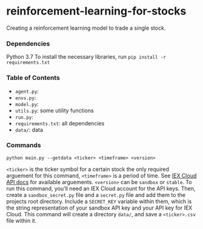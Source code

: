 # reinforcement-learning-for-stocks
Creating a reinforcement learning model to trade a single stock. 

### Dependencies
Python 3.7 To install the necessary libraries, run `pip install -r requirements.txt`

### Table of Contents
* `agent.py`: 
* `envs.py`: 
* `model.py`: 
* `utils.py`: some utility functions
* `run.py`: 
* `requirements.txt`: all dependencies
* `data/`: data

### Commands
`python main.py --getdata <ticker> <timeframe> <version>`

`<ticker>` is the ticker symbol for a certain stock the only required arguement for this command, `<timeframe>` is a period of time. See [IEX Cloud API docs](https://iexcloud.io/docs/api/#historical-prices) for available arguements. `<version>` can be `sandbox` or `stable`. To run this command, you'll need an IEX Cloud account for the API keys. Then, create a `sandbox_secret.py` file and a `secret.py` file and add them to the projects root directory. Include a `SECRET_KEY` variable within them, which is the string representation of your sandbox API key and your API key for IEX Cloud. This command will create a directory `data/`, and save a `<ticker>.csv` file within it.